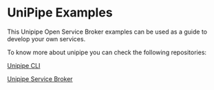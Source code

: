 # UniPipe Examples

This Unipipe Open Service Broker examples can be used as a guide to develop your
own services.

To know more about unipipe you can check the following repositories:

[Unipipe CLI](https://github.com/meshcloud/unipipe-cli)

[Unipipe Service Broker](https://github.com/meshcloud/unipipe-service-broker)

